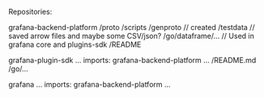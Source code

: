


Repositories:


grafana-backend-platform
 /proto
 /scripts
 /genproto // created
 /testdata // saved arrow files and maybe some CSV/json?
 /go/dataframe/...  // Used in grafana core and plugins-sdk
 /README

grafana-plugin-sdk
 ... imports: grafana-backend-platform ...
 /README.md
 /go/...

grafana
 ... imports: grafana-backend-platform ...

